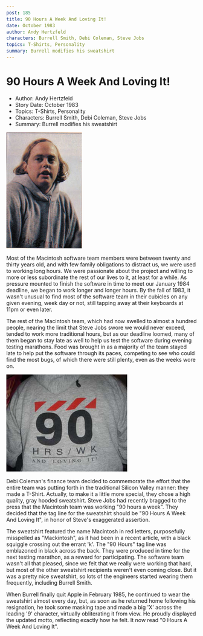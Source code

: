 ```yaml
---
post: 185
title: 90 Hours A Week And Loving It!
date: October 1983
author: Andy Hertzfeld
characters: Burrell Smith, Debi Coleman, Steve Jobs
topics: T-Shirts, Personality
summary: Burrell modifies his sweatshirt
---
```


# 90 Hours A Week And Loving It!
* Author: Andy Hertzfeld
* Story Date: October 1983
* Topics: T-Shirts, Personality
* Characters: Burrell Smith, Debi Coleman, Steve Jobs
* Summary: Burrell modifies his sweatshirt

![Burrell wearing the sweatshirt](images/Macintosh/Burrell_Sweatshirt.jpg) 

    
Most of the Macintosh software team members were between twenty and thirty years old, and with few family obligations to distract us, we were used to working long hours.  We were passionate about the project and willing to more or less subordinate the rest of our lives to it, at least for a while.  As pressure mounted to finish the software in time to meet our January 1984 deadline, we began to work longer and longer hours.  By the fall of 1983, it wasn't unusual to find most of the software team in their cubicles on any given evening, week day or not, still tapping away at their keyboards at 11pm or even later.


The rest of the Macintosh team, which had now swelled to almost a hundred people, nearing the limit that Steve Jobs swore we would never exceed, tended to work more traditional hours, but as our deadline loomed, many of them began to stay late as well to help us test the software during evening testing marathons.  Food was brought in as a majority of the team stayed late to help put the software through its paces, competing to see who could find the most bugs, of which there were still plenty, even as the weeks wore on.

![](images/Macintosh/90_hours.jpg)

Debi Coleman's finance team decided to commemorate the effort that the entire team was putting forth in the traditional Silicon Valley manner:  they made a T-Shirt.  Actually, to make it a little more special, they chose a high quality, gray hooded sweatshirt.   Steve Jobs had recently bragged to the press that the Macintosh team was working "90 hours a week".   They decided that the tag line for the sweatshirt should be "90 Hours A Week And Loving It", in honor of Steve's exaggerated assertion.

The sweatshirt featured the name Macintosh in red letters, purposefully misspelled as "Mackintosh", as it had been in a recent article, with a black squiggle crossing out the errant 'k'.  The "90 Hours" tag line was emblazoned in black across the back. They were produced in time for the next testing marathon, as a reward for participating. The software team wasn't all that pleased, since we felt that we really were working that hard, but most of the other sweatshirt recipients weren't even coming close.    But it was a pretty nice sweatshirt, so lots of the engineers started wearing them frequently, including Burrell Smith.

When Burrell finally quit Apple in February 1985, he continued to wear the sweatshirt almost every day, but, as soon as he returned home following his resignation, he took some masking tape and made a big 'X' across the leading '9' character, virtually obliterating it from view. He proudly displayed the updated motto, reflecting exactly how he felt.  It now read "0 Hours A Week And Loving It".

